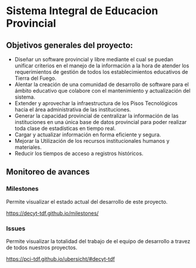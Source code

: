 # Sistema Integral de Educacion Provincial

## Objetivos generales del proyecto:

* Diseñar un software provincial y libre mediante el cual se puedan unificar criterios en el manejo  de la información a la hora de atender los requerimientos de gestión de todos los establecimientos educativos de Tierra del Fuego.
* Alentar la creación de una comunidad de desarrollo de software para el ámbito educativo que colabore con el mantenimiento y actualización del sistema.
* Extender y aprovechar la infraestructura de los Pisos Tecnológicos hacia el área administrativa de las instituciones.  
* Generar la capacidad provincial de centralizar la información de las instituciones en una única base de datos provincial para poder realizar toda clase de estadísticas en tiempo real. 
* Cargar y actualizar información en forma eficiente y segura.
* Mejorar la Utilización de los recursos institucionales humanos y materiales.
* Reducir los tiempos de acceso a registros históricos.

## Monitoreo de avances

### Milestones

Permite visualizar el estado actual del desarrollo de este proyecto.

https://decyt-tdf.github.io/milestones/

### Issues

Permite visualizar la totalidad del trabajo de el equipo de desarrollo a travez de todos nuestros proyectos.

https://pci-tdf.github.io/ubersicht/#decyt-tdf

